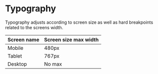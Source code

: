 # Typography

Typography adjusts according to screen size as well as hard breakpoints related to the screens width.

| Screen name	| Screen size max width |
|-------------	|-----------------------|
|Mobile      	|480px					|
|Tablet			|767px					|
|Desktop		|No max					|
